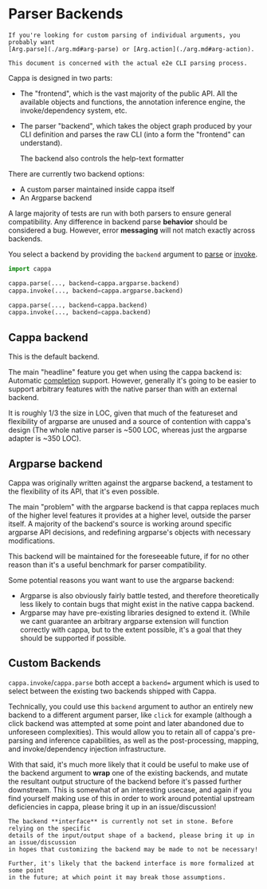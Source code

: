 # Parser Backends

```{note}
If you're looking for custom parsing of individual arguments, you probably want
[Arg.parse](./arg.md#arg-parse) or [Arg.action](./arg.md#arg-action).

This document is concerned with the actual e2e CLI parsing process.
```

Cappa is designed in two parts:

- The "frontend", which is the vast majority of the public API. All the
  available objects and functions, the annotation inference engine, the
  invoke/dependency system, etc.

- The parser "backend", which takes the object graph produced by your CLI
  definition and parses the raw CLI (into a form the "frontend" can understand).

  The backend also controls the help-text formatter

There are currently two backend options:

- A custom parser maintained inside cappa itself
- An Argparse backend

A large majority of tests are run with both parsers to ensure general
compatibility. Any difference in backend parse **behavior** should be considered
a bug. However, error **messaging** will not match exactly across backends.

You select a backend by providing the `backend` argument to [parse](cappa.parse)
or [invoke](cappa.invoke).

```python
import cappa

cappa.parse(..., backend=cappa.argparse.backend)
cappa.invoke(..., backend=cappa.argparse.backend)

cappa.parse(..., backend=cappa.backend)
cappa.invoke(..., backend=cappa.backend)
```

## Cappa backend

This is the default backend.

The main "headline" feature you get when using the cappa backend is: Automatic
[completion](./completion.md) support. However, generally it's going to be
easier to support arbitrary features with the native parser than with an
external backend.

It is roughly 1/3 the size in LOC, given that much of the featureset and
flexibility of argparse are unused and a source of contention with cappa's
design (The whole native parser is ~500 LOC, whereas just the argparse adapter
is ~350 LOC).

## Argparse backend

Cappa was originally written against the argparse backend, a testament to the
flexibility of its API, that it's even possible.

The main "problem" with the argparse backend is that cappa replaces much of the
higher level features it provides at a higher level, outside the parser itself.
A majority of the backend's source is working around specific argparse API
decisions, and redefining argparse's objects with necessary modifications.

This backend will be maintained for the foreseeable future, if for no other
reason than it's a useful benchmark for parser compatibility.

Some potential reasons you want want to use the argparse backend:

- Argparse is also obviously fairly battle tested, and therefore theoretically
  less likely to contain bugs that might exist in the native cappa backend.
- Argparse may have pre-existing libraries designed to extend it. (While we cant
  guarantee an arbitrary argparse extension will function correctly with cappa,
  but to the extent possible, it's a goal that they should be supported if
  possible.

## Custom Backends

`cappa.invoke`/`cappa.parse` both accept a `backend=` argument which is used to
select between the existing two backends shipped with Cappa.

Technically, you could use this `backend` argument to author an entirely new
backend to a different argument parser, like `click` for example (although
a click backend was attempted at some point and later abandoned due to unforeseen
complexities). This would allow you to retain all of cappa's pre-parsing and inference
capabilities, as well as the post-processing, mapping, and invoke/dependency injection
infrastructure.

With that said, it's much more likely that it could be useful to make use of the
backend argument to **wrap** one of the existing backends, and mutate the resultant
output structure of the backend before it's passed further downstream. This is somewhat
of an interesting usecase, and again if you find yourself making use of this in order
to work around potential upstream deficiencies in cappa, please bring it up in an
issue/discussion!

```{note}
The backend **interface** is currently not set in stone. Before relying on the specific
details of the input/output shape of a backend, please bring it up in an issue/discussion
in hopes that customizing the backend may be made to not be necessary!

Further, it's likely that the backend interface is more formalized at some point
in the future; at which point it may break those assumptions.
```
